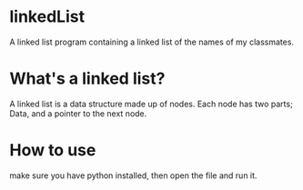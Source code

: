 # linkedList
A linked list program containing a linked list of the names of my classmates. 

# What's a linked list?
A linked list is a data structure made up of nodes. Each node has two parts; Data, and a pointer to the next node.

# How to use
make sure you have python installed, then open the file and run it.
